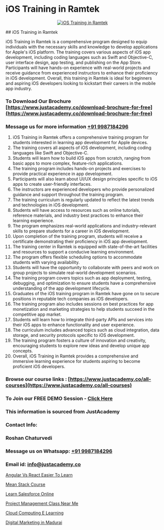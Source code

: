 # iOS Training in Ramtek

<p align="center">
  <a href="https://justacademy.co/course-detail/ios-training">
    <img src="https://justacademy.co/storage2/course_image/1676636008_course_image.webp" alt="iOS Training in Ramtek">
  </a>
</p>
## iOS Training in Ramtek

iOS Training in Ramtek is a comprehensive program designed to equip individuals with the necessary skills and knowledge to develop applications for Apple's iOS platform. The training covers various aspects of iOS app development, including coding languages such as Swift and Objective-C, user interface design, app testing, and publishing on the App Store. Participants will have hands-on experience with real-world projects and receive guidance from experienced instructors to enhance their proficiency in iOS development. Overall, this training in Ramtek is ideal for beginners and aspiring iOS developers looking to kickstart their careers in the mobile app industry.
### To Download Our Brochure [https://www.justacademy.co/download-brochure-for-free](https://www.justacademy.co/download-brochure-for-free)
### Message us for more information [+91 9987184296](https://api.whatsapp.com/send?phone=919987184296)
1) iOS Training in Ramtek offers a comprehensive training program for students interested in learning app development for Apple devices.
2) The training covers all aspects of iOS development, including coding languages like Swift and Objective-C.
3) Students will learn how to build iOS apps from scratch, ranging from basic apps to more complex, feature-rich applications.
4) The training program includes hands-on projects and exercises to provide practical experience in app development.
5) Participants will also learn about UI/UX design principles specific to iOS apps to create user-friendly interfaces.
6) The instructors are experienced developers who provide personalized guidance and support throughout the training program.
7) The training curriculum is regularly updated to reflect the latest trends and technologies in iOS development.
8) Students will have access to resources such as online tutorials, reference materials, and industry best practices to enhance their learning experience.
9) The program emphasizes real-world applications and industry-relevant skills to prepare students for a career in iOS development.
10) Upon completion of the training program, students will receive a certificate demonstrating their proficiency in iOS app development.
11) The training center in Ramtek is equipped with state-of-the-art facilities and resources to support a conducive learning environment.
12) The program offers flexible scheduling options to accommodate students with varying availability.
13) Students will have the opportunity to collaborate with peers and work on group projects to simulate real-world development scenarios.
14) The training program covers topics such as app deployment, testing, debugging, and optimization to ensure students have a comprehensive understanding of the app development lifecycle.
15) Graduates of the iOS training program in Ramtek have gone on to secure positions in reputable tech companies as iOS developers.
16) The training program also includes sessions on best practices for app monetization and marketing strategies to help students succeed in the competitive app market.
17) Students will learn how to integrate third-party APIs and services into their iOS apps to enhance functionality and user experience.
18) The curriculum includes advanced topics such as cloud integration, data storage, and security protocols specific to iOS development.
19) The training program fosters a culture of innovation and creativity, encouraging students to explore new ideas and develop unique app concepts.
20) Overall, iOS Training in Ramtek provides a comprehensive and immersive learning experience for students aspiring to become proficient iOS developers.

### Browse our course links : [https://www.justacademy.co/all-courses](https://www.justacademy.co/all-courses) 
### To Join our FREE DEMO Session - [Click Here](https://www.justacademy.co/register-for-course-demo)


### This information is sourced from JustAcademy
### Contact Info:
### Roshan Chaturvedi
### Message us on Whatsapp: [+91 9987184296](https://api.whatsapp.com/send?phone=919987184296)
### Email id: [info@justacademy.co](mailto:info@justacademy.co)
                
[Angular Vs React Easier To Learn](https://www.linkedin.com/pulse/angular-vs-react-easier-learn-justacademy-hyderabad-rkm0c?trackingId=zJbGUtjcSo%2FxfWRomcBYgg%3D%3D&lipi=urn%3Ali%3Apage%3Ad_flagship3_company_admin%3BepomL552S36dZH34vwpA2w%3D%3D)

[Mean Stack Course](https://www.linkedin.com/pulse/mean-stack-course-justacademy-chandigarh-1qjte?trackingId=dcd9ViP4voRntqG7BFwaDw%3D%3D&lipi=urn%3Ali%3Apage%3Ad_flagship3_company_admin%3BWufQlDx4QTmF2D0sEhqzSw%3D%3D)

[Learn Salesforce Online](https://medium.com/@roneet705/learn-salesforce-online-c66b4378b7f8)

[Project Management Class Near Me](https://medium.com/@AkashSingh2052/project-management-class-near-me-d8afb50ee99d)

[Cloud Computing E Learning](https://justacademyin.github.io/justacademy/cloud-computing-e-learning)

[Digital Marketing in Madurai](https://justacademyin.github.io/justacademy/digital-marketing-in-madurai)

